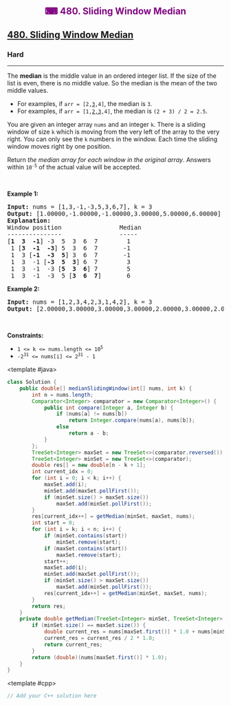 <div align = "center">
<h style = "margin-bottom: 0px; margin-top: 0px; color : purple;" align = "center" class = "header">

## ⌨ 480. Sliding Window Median

</h>
</div>

<h2><a href="https://leetcode.com/problems/sliding-window-median" target = "_blank">480. Sliding Window Median</a></h2><h3>Hard</h3><hr><p>The <strong>median</strong> is the middle value in an ordered integer list. If the size of the list is even, there is no middle value. So the median is the mean of the two middle values.</p>

<ul>
	<li>For examples, if <code>arr = [2,<u>3</u>,4]</code>, the median is <code>3</code>.</li>
	<li>For examples, if <code>arr = [1,<u>2,3</u>,4]</code>, the median is <code>(2 + 3) / 2 = 2.5</code>.</li>
</ul>

<p>You are given an integer array <code>nums</code> and an integer <code>k</code>. There is a sliding window of size <code>k</code> which is moving from the very left of the array to the very right. You can only see the <code>k</code> numbers in the window. Each time the sliding window moves right by one position.</p>

<p>Return <em>the median array for each window in the original array</em>. Answers within <code>10<sup>-5</sup></code> of the actual value will be accepted.</p>

<p>&nbsp;</p>
<p><strong class="example">Example 1:</strong></p>

<pre>
<strong>Input:</strong> nums = [1,3,-1,-3,5,3,6,7], k = 3
<strong>Output:</strong> [1.00000,-1.00000,-1.00000,3.00000,5.00000,6.00000]
<strong>Explanation:</strong> 
Window position                Median
---------------                -----
[<strong>1  3  -1</strong>] -3  5  3  6  7        1
 1 [<strong>3  -1  -3</strong>] 5  3  6  7       -1
 1  3 [<strong>-1  -3  5</strong>] 3  6  7       -1
 1  3  -1 [<strong>-3  5  3</strong>] 6  7        3
 1  3  -1  -3 [<strong>5  3  6</strong>] 7        5
 1  3  -1  -3  5 [<strong>3  6  7</strong>]       6
</pre>

<p><strong class="example">Example 2:</strong></p>

<pre>
<strong>Input:</strong> nums = [1,2,3,4,2,3,1,4,2], k = 3
<strong>Output:</strong> [2.00000,3.00000,3.00000,3.00000,2.00000,3.00000,2.00000]
</pre>

<p>&nbsp;</p>
<p><strong>Constraints:</strong></p>

<ul>
	<li><code>1 &lt;= k &lt;= nums.length &lt;= 10<sup>5</sup></code></li>
	<li><code>-2<sup>31</sup> &lt;= nums[i] &lt;= 2<sup>31</sup> - 1</code></li>
</ul>

<CodeTabs :languages="[ { name: 'C++', slot: 'cpp' }, { name: 'Java', slot: 'java' } ]"> <template #java>

```java
class Solution {
    public double[] medianSlidingWindow(int[] nums, int k) {
        int n = nums.length;
        Comparator<Integer> comparator = new Comparator<Integer>() {
            public int compare(Integer a, Integer b) {
                if (nums[a] != nums[b])
                    return Integer.compare(nums[a), nums[b]);
                else
                    return a - b;
            }
        };
        TreeSet<Integer> maxSet = new TreeSet<>(comparator.reversed());
        TreeSet<Integer> minSet = new TreeSet<>(comparator);
        double res[] = new double[n - k + 1];
        int current_idx = 0;
        for (int i = 0; i < k; i++) {
            maxSet.add(i);
            minSet.add(maxSet.pollFirst());
            if (minSet.size() > maxSet.size())
                maxSet.add(minSet.pollFirst());
        }
        res[current_idx++] = getMedian(minSet, maxSet, nums);
        int start = 0;
        for (int i = k; i < n; i++) {
            if (minSet.contains(start))
                minSet.remove(start);
            if (maxSet.contains(start))
                maxSet.remove(start);
            start++;
            maxSet.add(i);
            minSet.add(maxSet.pollFirst());
            if (minSet.size() > maxSet.size())
                maxSet.add(minSet.pollFirst());
            res[current_idx++] = getMedian(minSet, maxSet, nums);
        }
        return res;
    }
    private double getMedian(TreeSet<Integer> minSet, TreeSet<Integer> maxSet, int nums[]) {
        if (minSet.size() == maxSet.size()) {
            double current_res = nums[maxSet.first()] * 1.0 + nums[minSet.first()] * 1.0;
            current_res = current_res / 2 * 1.0;
            return current_res;
        }
        return (double)(nums[maxSet.first()] * 1.0);
    }
}
```

</template>

<template #cpp>

```cpp
// Add your C++ solution here
```

</template>

</CodeTabs>
